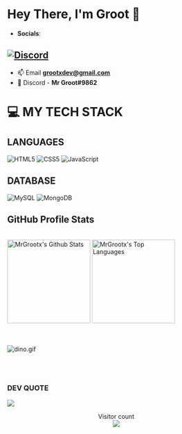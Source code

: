# Hey There, I'm Groot 👋


* **Socials**:

[![Discord](https://img.shields.io/badge/Discord-%237289DA.svg?logo=discord&logoColor=white)](htttps://discord.gg/https://https://discord.gg/Nm5FSxK2gv)
---

- 📫 Email **grootxdev@gmail.com**
- 🤖 Discord - **Mr Groot#9862**

# 💻 **MY TECH STACK**

## **LANGUAGES**

![HTML5](https://img.shields.io/badge/html5-%23E34F26.svg?style=for-the-badge&logo=html5&logoColor=white) ![CSS5](https://img.shields.io/badge/css5-%231572B6.svg?style=for-the-badge&logo=css5&logoColor=white) ![JavaScript](https://img.shields.io/badge/javascript-%23323330.svg?style=for-the-badge&logo=javascript&logoColor=%0000FF) 


## **DATABASE**

![MySQL](https://img.shields.io/badge/mysql-%2300f.svg?style=for-the-badge&logo=mysql&logoColor=white) ![MongoDB](https://img.shields.io/badge/MongoDB-%234ea94b.svg?style=for-the-badge&logo=mongodb&logoColor=white)





## **GitHub Profile Stats** 
  <br/>
    <a href="https://github.com/MrGrootx/github-readme-stats"><img alt="MrGrootx's Github Stats" src="https://github-readme-stats.vercel.app/api/?username=MrGrootx&show_icons=true&count_private=true&theme=default&hide_border=true&bg_color=000&title_color=fff&icon_color=00E676" height="192px"/></a>
  <a href="https://github.com/anuraghazra/github-readme-stats"><img alt="MrGrootx's Top Languages" src="https://github-readme-stats.vercel.app/api/top-langs/?username=MrGrootx&langs_count=8&layout=compact&theme=default&hide_border=true&bg_color=000&title_color=fff&icon_color=444&hide=Jupyter%20Notebook" height="192px"/></a>
  <br/>


<!-- <p align="center">
        <h1 align="center" >📊 My GitHub Stats:</h1>
      </p>

<p align="center"> 
        <img src="https://github-readme-stats.vercel.app/api?username=MrGrootx&theme=dark&hide_border=false&include_all_commits=false&count_private=false" />
      </p> -->
<!-- <p align="center"> 
        <img src="https://github-readme-streak-stats.herokuapp.com/?user=MrGrootx&theme=dark&hide_border=false" />
      </p> -->


 <!-- <p align="center">
        <br>
        <img src="https://lanyard.cnrad.dev/api/920992520987607040">
        <br>
      </p>
       -->
<br>
<br>

<p> 
<img a data-target="animated-image.replacedImage" alt="dino.gif" class="AnimatedImagePlayer-animatedImage" src="https://github.com/saadeghi/saadeghi/raw/master/dino.gif" style="display: block; opacity: 7;">
</p>


<br>
<br>

###  **DEV QUOTE**

[![](https://quotes-github-readme.vercel.app/api?type=horizontal)](https://github.com/piyushsuthar/github-readme-quotes)


<p align="center"> 
  Visitor count<br>
  <img src="https://profile-counter.glitch.me/MrGrootx/count.svg" />
</p>








